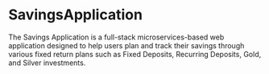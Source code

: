 # SavingsApplication
The Savings Application is a full-stack microservices-based web application designed to help users plan and track their savings through various fixed return plans such as Fixed Deposits, Recurring Deposits, Gold, and Silver investments. 
